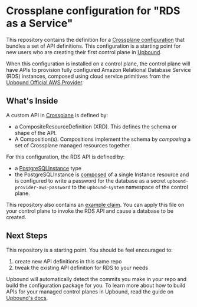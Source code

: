 # Crossplane configuration for "RDS as a Service"

This repository contains the definition for a [Crossplane configuration](https://docs.crossplane.io/v1.11/concepts/packages/#configuration-packages) that bundles a set of API definitions. This configuration is a starting point for new users who are creating their first control plane in [Upbound](https://cloud.upbound.io).

When this configuration is installed on a control plane, the control plane will have APIs to provision fully configured Amazon Relational
Database Service (RDS) instances, composed using cloud service primitives from the [Upbound Official AWS Provider](https://marketplace.upbound.io/providers/upbound/provider-aws).

## What's Inside

A custom API in [Crossplane](https://docs.crossplane.io/v1.11/getting-started/introduction/) is defined by:

- a CompositeResourceDefinition (XRD). This defines the schema or shape of the API.
- A Composition(s). Compositions implement the schema by _composing_ a set of Crossplane managed resources together.

For this configuration, the RDS API is defined by:

- a [PostgreSQLInstance](/apis/definition.yaml) type
- the PostgreSQLInstance is [composed](/apis/composition.yaml) of a single Instance resource and is configured to write a password for the database as a secret `upbound-provider-aws-password` to the `upbound-system` namespace of the control plane.

This repository also contains an [example claim](/.up/examples/postgres.yaml). You can apply this file on your control plane to invoke the RDS API and cause a database to be created.

## Next Steps

This repository is a starting point. You should be feel encouraged to:

1) create new API definitions in this same repo
2) tweak the existing API definition for RDS to your needs

Upbound will automatically detect the commits you make in your repo and build the configuration package for you. To learn more about how to build APIs for your managed control planes in Upbound, read the guide on [Upbound's docs](https://docs.upbound.io).
